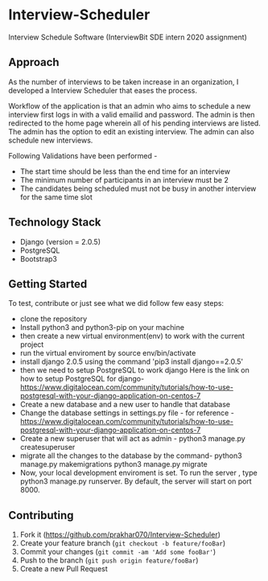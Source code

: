 # Interview-Scheduler
Interview Schedule Software (InterviewBit SDE intern 2020 assignment)

## Approach

As the number of interviews to be taken increase in an organization, I developed a Interview Scheduler that eases the process.

Workflow of the application is that an admin who aims to schedule a new interview first logs in with a valid emailid and password. The admin is then redirected to the home page wherein all of his pending interviews are listed. The admin has the option to edit an  existing interview. The admin can also schedule new interviews.

Following Validations have been performed - 
  - The start time should be less than the end time for an interview
  - The minimum number of participants in an interview must be 2
  - The candidates being scheduled must not be busy in another interview for the same time slot


## Technology Stack

- Django (version = 2.0.5)
- PostgreSQL
- Bootstrap3

## Getting Started

To test, contribute or just see what we did follow few easy steps:
- clone the repository
- Install python3 and python3-pip on your machine
- then create a new virtual environment(env) to work with the current project
- run the virtual enviroment by source env/bin/activate
- install django 2.0.5 using the command 'pip3 install django==2.0.5'
- then we need to setup PostgreSQL to work django 
  Here is the link on how to setup PostgreSQL for django-
  https://www.digitalocean.com/community/tutorials/how-to-use-postgresql-with-your-django-application-on-centos-7
- Create a new database and a new user to handle that database
- Change the database settings in settings.py file - 
  for reference - 
  https://www.digitalocean.com/community/tutorials/how-to-use-postgresql-with-your-django-application-on-centos-7
- Create a new superuser that will act as admin - 
  python3 manage.py createsuperuser
- migrate all the changes to the database by the command-
  python3 manage.py makemigrations
  python3 manage.py migrate
- Now, your local development enviroment is set. To run the server , type python3 manage.py runserver. By default, the server
  will start on port 8000.


## Contributing

1. Fork it (<https://github.com/prakhar070/Interview-Scheduler>)
2. Create your feature branch (`git checkout -b feature/fooBar`)
3. Commit your changes (`git commit -am 'Add some fooBar'`)
4. Push to the branch (`git push origin feature/fooBar`)
5. Create a new Pull Request


